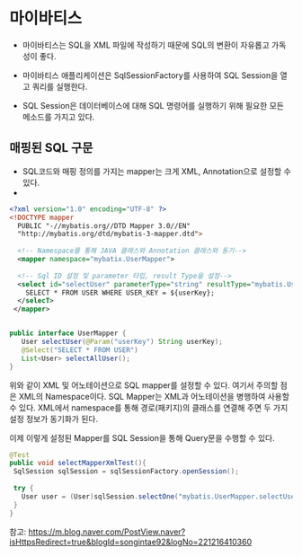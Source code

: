 # 마이바티스

- 마이바티스는 SQL을 XML 파일에 작성하기 때문에 SQL의 변환이 자유롭고 가독성이 좋다.

- 마이바티스 애플리케이션은 SqlSessionFactory를 사용하여 SQL Session을 열고 쿼리를 실행한다.
- SQL Session은 데이터베이스에 대해 SQL 명령어를 실행하기 위해 필요한 모든 메소드를 가지고 있다.

## 매핑된 SQL 구문 

- SQL코드와 매핑 정의를 가지는 mapper는 크게 XML, Annotation으로 설정할 수 있다.
- 
```xml
<?xml version="1.0" encoding="UTF-8" ?>
<!DOCTYPE mapper
  PUBLIC "-//mybatis.org//DTD Mapper 3.0//EN"
  "http://mybatis.org/dtd/mybatis-3-mapper.dtd">
  
  <!-- Namespace를 통해 JAVA 클래스와 Annotation 클래스와 동기-->
  <mapper namespace="mybatix.UserMapper">
  
  <!-- Sql ID 설정 및 parameter 타입, result Type을 설정-->
  <select id="selectUser" parameterType="string" resultType="mybatis.User">
    SELECT * FROM USER WHERE USER_KEY = ${userKey};
  </selecT>
 </mapper>
 ```
 
 ```Java
 
 public interface UserMapper {
    User selectUser(@Param("userKey") String userKey);
    @Select("SELECT * FROM USER")
    List<User> selectAllUser();  
 }
 ```
 위와 같이 XML 및 어노테이션으로 SQL mapper를 설정할 수 있다.
 여기서 주의할 점은 XML의 Namespace이다. SQL Mapper는 XML과 어노테이션을 병행하여 사용할 수 있다.
 XML에서 namespace를 통해 경로(패키지)의 클래스를 연결해 주면 두 가지 설정 정보가 동기화가 된다.
 
 
 이제 이렇게 설정된 Mapper를 SQL Session을 통해 Query문을 수행할 수 있다.
 
 ```Java
 @Test
 public void selectMapperXmlTest(){
  SqlSession sqlSession = sqlSessionFactory.openSession();
  
  try {
    User user = (User)sqlSession.selectOne("mybatis.UserMapper.selectUser", "encryptedUserKey");
  }
 }
 ```
 
 
 
참고: https://m.blog.naver.com/PostView.naver?isHttpsRedirect=true&blogId=songintae92&logNo=221216410360
